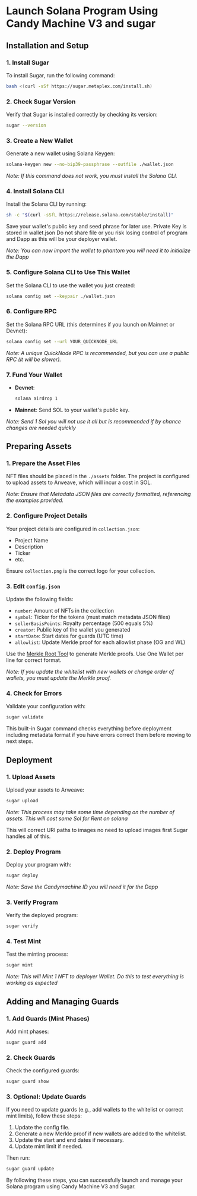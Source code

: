 # Launch Solana Program Using Candy Machine V3 and sugar

## Installation and Setup

### 1. Install Sugar
To install Sugar, run the following command:
```bash
bash <(curl -sSf https://sugar.metaplex.com/install.sh)
```

### 2. Check Sugar Version
Verify that Sugar is installed correctly by checking its version:
```bash
sugar --version
```

### 3. Create a New Wallet
Generate a new wallet using Solana Keygen:
```bash
solana-keygen new --no-bip39-passphrase --outfile ./wallet.json
```
*Note: If this command does not work, you must install the Solana CLI.*

### 4. Install Solana CLI
Install the Solana CLI by running:
```bash
sh -c "$(curl -sSfL https://release.solana.com/stable/install)"
```
Save your wallet's public key and seed phrase for later use. Private Key is stored in wallet.json Do not share file or you risk losing control of program and Dapp as this will be your deployer wallet.

*Note: You can now import the wallet to phantom you will need it to initialize the Dapp*

### 5. Configure Solana CLI to Use This Wallet
Set the Solana CLI to use the wallet you just created:
```bash
solana config set --keypair ./wallet.json
```

### 6. Configure RPC
Set the Solana RPC URL (this determines if you launch on Mainnet or Devnet):
```bash
solana config set --url YOUR_QUICKNODE_URL
```
*Note: A unique QuickNode RPC is recommended, but you can use a public RPC (it will be slower).*

### 7. Fund Your Wallet
- **Devnet**: 
    ```bash
    solana airdrop 1
    ```
- **Mainnet**: 
    Send SOL to your wallet's public key. 

*Note: Send 1 Sol you will not use it all but is recommended if by chance changes are needed quickly*

## Preparing Assets

### 1. Prepare the Asset Files
NFT files should be placed in the `./assets` folder. The project is configured to upload assets to Arweave, which will incur a cost in SOL.

*Note: Ensure that Metadata JSON files are correctly formatted, referencing the examples provided.*

### 2. Configure Project Details
Your project details are configured in `collection.json`:
- Project Name
- Description
- Ticker
- etc.

Ensure `collection.png` is the correct logo for your collection.

### 3. Edit `config.json`
Update the following fields:
- `number`: Amount of NFTs in the collection
- `symbol`: Ticker for the tokens (must match metadata JSON files)
- `sellerBasisPoints`: Royalty percentage (500 equals 5%)
- `creator`: Public key of the wallet you generated
- `startDate`: Start dates for guards (UTC time)
- `allowlist`: Update Merkle proof for each allowlist phase (OG and WL)

Use the [Merkle Root Tool](https://tools.key-strokes.com/merkle-root) to generate Merkle proofs. Use One Wallet per line for correct format.

*Note: If you update the whitelist with new wallets or change order of wallets, you must update the Merkle proof.*

### 4. Check for Errors
Validate your configuration with:
```bash
sugar validate
```
This built-in Sugar command checks everything before deployment including metadata format if you have errors correct them before moving to next steps.

## Deployment

### 1. Upload Assets
Upload your assets to Arweave:
```bash
sugar upload
```
*Note: This process may take some time depending on the number of assets. This will cost some Sol for Rent on solana*

This will correct URI paths to images no need to upload images first Sugar handles all of this.

### 2. Deploy Program
Deploy your program with:
```bash
sugar deploy
```

*Note: Save the Candymachine ID you will need it for the Dapp*

### 3. Verify Program
Verify the deployed program:
```bash
sugar verify
```

### 4. Test Mint
Test the minting process:
```bash
sugar mint
```
*Note: This will Mint 1 NFT to deployer Wallet. Do this to test everything is working as expected*

## Adding and Managing Guards

### 1. Add Guards (Mint Phases)
Add mint phases:
```bash
sugar guard add
```

### 2. Check Guards
Check the configured guards:
```bash
sugar guard show
```

### 3. Optional: Update Guards
If you need to update guards (e.g., add wallets to the whitelist or correct mint limits), follow these steps:

1. Update the config file.
2. Generate a new Merkle proof if new wallets are added to the whitelist.
3. Update the start and end dates if necessary.
4. Update mint limit if needed.

Then run:
```bash
sugar guard update
```

By following these steps, you can successfully launch and manage your Solana program using Candy Machine V3 and Sugar.

